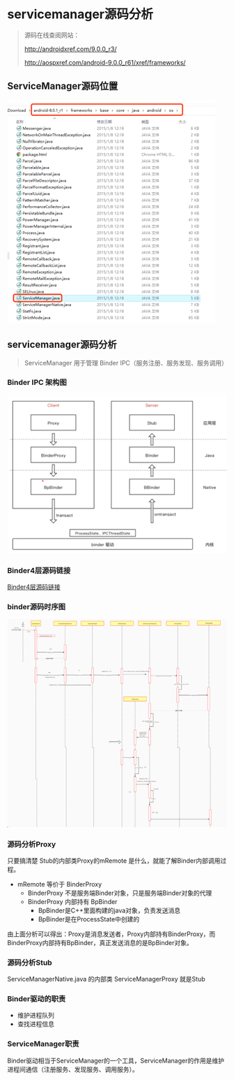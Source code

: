 # servicemanager源码分析

> 源码在线查阅网站：
>
> http://androidxref.com/9.0.0_r3/
>
> http://aospxref.com/android-9.0.0_r61/xref/frameworks/

## ServiceManager源码位置

<img src="005_Binder之servicemanager源码分析.assets/image-20220324200536043.png" alt="image-20220324200536043" style="zoom:50%;" />

## servicemanager源码分析

> ServiceManager 用于管理 Binder IPC（服务注册、服务发现、服务调用）

### Binder IPC 架构图

<img src="004_Binder之手写IPC进程通信.assets/image-20220322212333960.png" alt="image-20220322212333960" style="zoom:50%;" />

### Binder4层源码链接

[Binder4层源码链接](002_Binder之linux内存基础.assets/Binder4层源码)

### binder源码时序图

<img src="005_Binder之servicemanager源码分析.assets/image-20220324202623858.png" alt="image-20220324202623858" style="zoom:100%;" />

### 源码分析Proxy

只要搞清楚 Stub的内部类Proxy的mRemote 是什么，就能了解Binder内部调用过程。

- mRemote 等价于 BinderProxy
  - BinderProxy 不是服务端Binder对象，只是服务端Binder对象的代理
  - BinderProxy 内部持有 BpBinder
    - BpBinder是C++里面构建的java对象，负责发送消息
    - BpBinder是在ProcessState中创建的

由上面分析可以得出：Proxy是消息发送者，Proxy内部持有BinderProxy，而BinderProxy内部持有BpBinder，真正发送消息的是BpBinder对象。

### 源码分析Stub

ServiceManagerNative.java 的内部类 ServiceManagerProxy 就是Stub

### Binder驱动的职责

- 维护进程队列
- 查找进程信息

### ServiceManager职责

Binder驱动相当于ServiceManager的一个工具，ServiceManager的作用是维护进程间通信（注册服务、发现服务、调用服务）。
